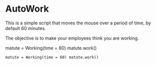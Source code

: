 # AutoWork

This is a simple script that moves the mouse over a period of time, by default 60 minutes. 

The objective is to make your employees think you are working. 



matute = Working(time = 60)
matute.work()


`matute = Working(time = 60)
matute.work()`
